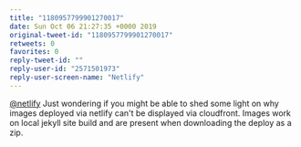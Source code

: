 ```yaml
---
title: "1180957799901270017"
date: Sun Oct 06 21:27:35 +0000 2019
original-tweet-id: "1180957799901270017"
retweets: 0
favorites: 0
reply-tweet-id: ""
reply-user-id: "2571501973"
reply-user-screen-name: "Netlify"
---
```

<a href="https://twitter.com/netlify">@netlify</a> Just wondering if you might be able to shed some light on why images deployed via netlify can't be displayed via cloudfront. Images work on local jekyll site build and are present when downloading the deploy as a zip.
